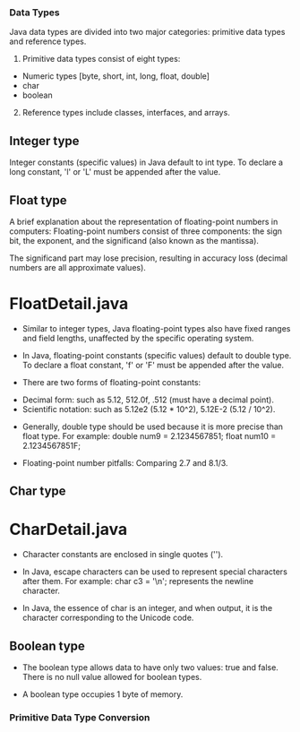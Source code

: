 ### Data Types
Java data types are divided into two major categories: primitive data types and reference types.

1. Primitive data types consist of eight types:

* Numeric types [byte, short, int, long, float, double]
* char
* boolean

2. Reference types include classes, interfaces, and arrays.

## Integer type
Integer constants (specific values) in Java default to int type. To declare a long constant, 'l' or 'L' must be appended after the value.

## Float type
A brief explanation about the representation of floating-point numbers in computers: 
Floating-point numbers consist of three components: the sign bit, the exponent, and the significand (also known as the mantissa). 


The significand part may lose precision, resulting in accuracy loss (decimal numbers are all approximate values).

# FloatDetail.java
* Similar to integer types, Java floating-point types also have fixed ranges and field lengths, unaffected by the specific operating system.

* In Java, floating-point constants (specific values) default to double type. To declare a float constant, 'f' or 'F' must be appended after the value.

* There are two forms of floating-point constants:
- Decimal form: such as 5.12, 512.0f, .512 (must have a decimal point).
- Scientific notation: such as 5.12e2 (5.12 * 10^2), 5.12E-2 (5.12 / 10^2).

* Generally, double type should be used because it is more precise than float type. For example: double num9 = 2.1234567851; float num10 = 2.1234567851F;

* Floating-point number pitfalls: Comparing 2.7 and 8.1/3.


## Char type
# CharDetail.java
* Character constants are enclosed in single quotes ('').

* In Java, escape characters can be used to represent special characters after them. For example: char c3 = '\n'; represents the newline character.

* In Java, the essence of char is an integer, and when output, it is the character corresponding to the Unicode code.


## Boolean type
* The boolean type allows data to have only two values: true and false. There is no null value allowed for boolean types.

* A boolean type occupies 1 byte of memory.




### Primitive Data Type Conversion



